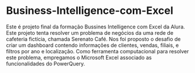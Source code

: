 # Business-Intelligence-com-Excel

Este é projeto final da formação Bussines Intelligence com Excel da Alura. Este projeto tenta resolver um problema de negócios da uma rede de cafeteria fictícia, chamada Serenato Café. Nos foi proposto o desafio de criar um dashboard contendo informações de clientes, vendas, filiais, e filtros por ano e localização. Como ferramenta computacional para resolver este problema, empregamos o Microsoft Excel associado as funcionalidades do PowerQuery.
